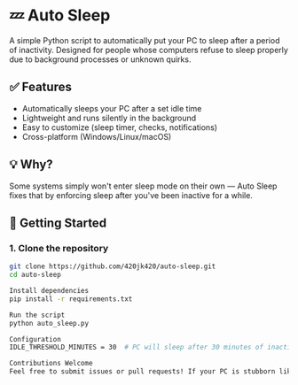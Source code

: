 # 💤 Auto Sleep

A simple Python script to automatically put your PC to sleep after a period of inactivity. Designed for people whose computers refuse to sleep properly due to background processes or unknown quirks.

## ✅ Features
- Automatically sleeps your PC after a set idle time
- Lightweight and runs silently in the background
- Easy to customize (sleep timer, checks, notifications)
- Cross-platform (Windows/Linux/macOS)

## 💡 Why?
Some systems simply won't enter sleep mode on their own — Auto Sleep fixes that by enforcing sleep after you've been inactive for a while.

## 🚀 Getting Started

### 1. Clone the repository
```bash
git clone https://github.com/420jk420/auto-sleep.git
cd auto-sleep

Install dependencies
pip install -r requirements.txt

Run the script
python auto_sleep.py

Configuration
IDLE_THRESHOLD_MINUTES = 30  # PC will sleep after 30 minutes of inactivity

Contributions Welcome
Feel free to submit issues or pull requests! If your PC is stubborn like mine, this might save you some energy costs too.
